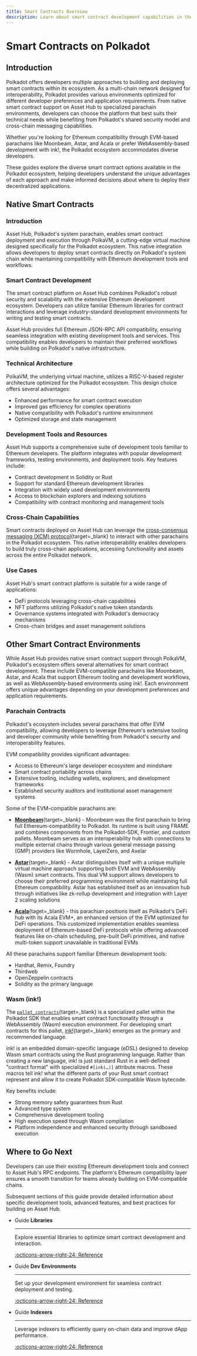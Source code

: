 ```yaml
---
title: Smart Contracts Overview
description: Learn about smart contract development capabilities in the Polkadot ecosystem, either by leveraging the Asset Hub parachain or other alternatives.
---
```


# Smart Contracts on Polkadot

## Introduction

Polkadot offers developers multiple approaches to building and deploying smart contracts within its ecosystem. As a multi-chain network designed for interoperability, Polkadot provides various environments optimized for different developer preferences and application requirements. From native smart contract support on Asset Hub to specialized parachain environments, developers can choose the platform that best suits their technical needs while benefiting from Polkadot's shared security model and cross-chain messaging capabilities.

Whether you're looking for Ethereum compatibility through EVM-based parachains like Moonbeam, Astar, and Acala or prefer WebAssembly-based development with ink!, the Polkadot ecosystem accommodates diverse developers.

These guides explore the diverse smart contract options available in the Polkadot ecosystem, helping developers understand the unique advantages of each approach and make informed decisions about where to deploy their decentralized applications.

## Native Smart Contracts

### Introduction

Asset Hub, Polkadot's system parachain, enables smart contract deployment and execution through PolkaVM, a cutting-edge virtual machine designed specifically for the Polkadot ecosystem. This native integration allows developers to deploy smart contracts directly on Polkadot's system chain while maintaining compatibility with Ethereum development tools and workflows.

### Smart Contract Development

The smart contract platform on Asset Hub combines Polkadot's robust security and scalability with the extensive Ethereum development ecosystem. Developers can utilize familiar Ethereum libraries for contract interactions and leverage industry-standard development environments for writing and testing smart contracts.

Asset Hub provides full Ethereum JSON-RPC API compatibility, ensuring seamless integration with existing development tools and services. This compatibility enables developers to maintain their preferred workflows while building on Polkadot's native infrastructure.

### Technical Architecture

PolkaVM, the underlying virtual machine, utilizes a RISC-V-based register architecture optimized for the Polkadot ecosystem. This design choice offers several advantages:

- Enhanced performance for smart contract execution
- Improved gas efficiency for complex operations
- Native compatibility with Polkadot's runtime environment
- Optimized storage and state management

### Development Tools and Resources

Asset Hub supports a comprehensive suite of development tools familiar to Ethereum developers. The platform integrates with popular development frameworks, testing environments, and deployment tools. Key features include:

- Contract development in Solidity or Rust
- Support for standard Ethereum development libraries
- Integration with widely used development environments
- Access to blockchain explorers and indexing solutions
- Compatibility with contract monitoring and management tools

### Cross-Chain Capabilities

Smart contracts deployed on Asset Hub can leverage the [cross-consensus messaging (XCM) protocol](/develop/interoperability/intro-to-xcm/){target=\_blank} to interact with other parachains in the Polkadot ecosystem. This native interoperability enables developers to build truly cross-chain applications, accessing functionality and assets across the entire Polkadot network.

### Use Cases

Asset Hub's smart contract platform is suitable for a wide range of applications:

- DeFi protocols leveraging cross-chain capabilities
- NFT platforms utilizing Polkadot's native token standards
- Governance systems integrated with Polkadot's democracy mechanisms
- Cross-chain bridges and asset management solutions

## Other Smart Contract Environments

While Asset Hub provides native smart contract support through PolkaVM, Polkadot's ecosystem offers several alternatives for smart contract development. These include EVM-compatible parachains like Moonbeam, Astar, and Acala that support Ethereum tooling and development workflows, as well as WebAssembly-based environments using ink!. Each environment offers unique advantages depending on your development preferences and application requirements.

### Parachain Contracts

Polkadot's ecosystem includes several parachains that offer EVM compatibility, allowing developers to leverage Ethereum's extensive tooling and developer community while benefiting from Polkadot's security and interoperability features.

EVM compatibility provides significant advantages:

- Access to Ethereum's large developer ecosystem and mindshare
- Smart contract portability across chains
- Extensive tooling, including wallets, explorers, and development frameworks
- Established security auditors and institutional asset management systems

Some of the EVM-compatible parachains are:

- [**Moonbeam**](https://moonbeam.network/){target=\_blank} - Moonbeam was the first parachain to bring full Ethereum-compatibility to Polkadot. Its runtime is built using FRAME and combines components from the Polkadot-SDK, Frontier, and custom pallets. Moonbeam serves as an interoperability hub with connections to multiple external chains through various general message passing (GMP) providers like Wormhole, LayerZero, and Axelar

- [**Astar**](https://astar.network/){target=\_blank} - Astar distinguishes itself with a unique multiple virtual machine approach supporting both EVM and WebAssembly (Wasm) smart contracts. This dual VM support allows developers to choose their preferred programming environment while maintaining full Ethereum compatibility. Astar has established itself as an innovation hub through initiatives like zk-rollup development and integration with Layer 2 scaling solutions

- [**Acala**](https://acala.network/){taget=\_blank} - this parachian positions itself as Polkadot's DeFi hub with its Acala EVM+, an enhanced version of the EVM optimized for DeFi operations. This customized implementation enables seamless deployment of Ethereum-based DeFi protocols while offering advanced features like on-chain scheduling, pre-built DeFi primitives, and native multi-token support unavailable in traditional EVMs

All these parachains support familiar Ethereum development tools:

- Hardhat, Remix, Foundry
- Thirdweb
- OpenZeppelin contracts
- Solidity as the primary language

### Wasm (ink!)

The [`pallet_contracts`](https://docs.rs/pallet-contracts/latest/pallet_contracts/index.html#contracts-pallet){target=\_blank} is a specialized pallet within the Polkadot SDK that enables smart contract functionality through a WebAssembly (Wasm) execution environment. For developing smart contracts for this pallet, [ink!](https://use.ink/){target=\_blank} emerges as the primary and recommended language.

ink! is an embedded domain-specific language (eDSL) designed to develop Wasm smart contracts using the Rust programming language. Rather than creating a new language, ink! is just standard Rust in a well-defined "contract format" with specialized `#[ink(…)]` attribute macros. These macros tell ink! what the different parts of your Rust smart contract represent and allow it to create Polkadot SDK-compatible Wasm bytecode.

Key benefits include:

- Strong memory safety guarantees from Rust
- Advanced type system
- Comprehensive development tooling
- High execution speed through Wasm compilation
- Platform independence and enhanced security through sandboxed execution

## Where to Go Next

Developers can use their existing Ethereum development tools and connect to Asset Hub's RPC endpoints. The platform's Ethereum compatibility layer ensures a smooth transition for teams already building on EVM-compatible chains.

Subsequent sections of this guide provide detailed information about specific development tools, advanced features, and best practices for building on Asset Hub.

<div class="grid cards" markdown>

-   <span class="badge guide">Guide</span> __Libraries__

    ---

    Explore essential libraries to optimize smart contract development and interaction.

    [:octicons-arrow-right-24: Reference](/develop/smart-contracts/evm-toolkit/libraries/)

-   <span class="badge guide">Guide</span> __Dev Environments__

    ---

    Set up your development environment for seamless contract deployment and testing.

    [:octicons-arrow-right-24: Reference](/develop/smart-contracts/evm-toolkit/dev-environments/)

-   <span class="badge guide">Guide</span> __Indexers__

    ---

    Leverage indexers to efficiently query on-chain data and improve dApp performance.

    [:octicons-arrow-right-24: Reference](/develop/smart-contracts/evm-toolkit/indexers/)

</div>